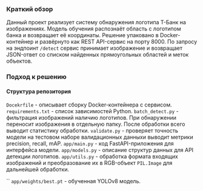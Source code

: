 
### Краткий обзор
Данный проект реализует систему обнаружения логотипа Т-Банк на изображениях. Модель обучения распознаёт область с логотипом банка и возвращает её координаты. Решение упаковано в Docker-контейнер и развёрнуто как REST API-сервис на порту 8000. По запросу на эндпоинт `/detect` сервис принимает изображение и возвращает JSON-ответ со списком найденных прямоугольных областей и меток объектов.
### Подход к решению
#### Структура репозитория
`Docekrfile` - описывает сборку Docker-контейнера с сервисом.
`requirements.txt` - список зависимостей Python.
`batch_detect.py` - фильтрация изображений  наличию логотипов. При обнаружении переносит изображения в отдельную папку. После обработки всего выводит статистику обработки.
`validate.py` - проверяет точность модели на тестовом наборе валидационных данныхи выводит метрики precision, recall, mAP.
`app/main.py` - код FastAPI-приложения для интерфейса модели.
`app/models.py` - описание структур данных для API детекции логотипов.
`app/utils.py` - обработка формата входящих изображений и преобразование их в RGB-объект `PIL.Image` для дальнейшей обработки.

``
`app/weights/best.pt` - обученная YOLOv8 модель.


